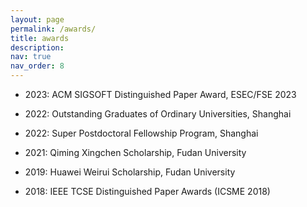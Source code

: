 ```yaml
---
layout: page
permalink: /awards/
title: awards
description: 
nav: true
nav_order: 8
---
```


- 2023: ACM SIGSOFT Distinguished Paper Award, ESEC/FSE 2023

- 2022: Outstanding Graduates of Ordinary Universities, Shanghai

- 2022: Super Postdoctoral Fellowship Program, Shanghai

- 2021: Qiming Xingchen Scholarship, Fudan University

- 2019: Huawei Weirui Scholarship, Fudan University

- 2018: IEEE TCSE Distinguished Paper Awards (ICSME 2018)
